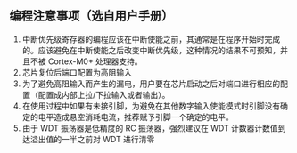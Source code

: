 ## 编程注意事项（选自用户手册）
1. 中断优先级寄存器的编程应该在中断使能之前，其通常是在程序开始时完成的。应该避免在中断使能之后改变中断优先级，这种情况的结果不可预知，并且不被     Cortex-M0+ 处理器支持。 
2. 芯片复位后端口配置为高阻输入 
3. 为了避免高阻输入而产生的漏电，用户要在芯片启动之后对端口进行相应的配置（配置成内部上拉/下拉输入或者输出）。 
4. 在使用过程中如果有未接引脚，为避免在其他数字输入使能模式时引脚没有确定的电平造成悬空消耗电流，推荐赋予引脚一个确定的电平。
5. 由于 WDT 振荡器是低精度的 RC 振荡器，强烈建议在 WDT 计数器计数值到达溢出值的一半之前对 WDT 进行清零 